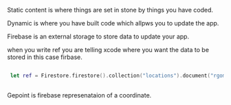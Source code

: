 Static content is where things are set in stone by things you have coded.

Dynamic is where you have built code which allpws you to update the app. 

Firebase is an external storage to store data to update your app. 

when you write ref you are telling xcode where you want the data to be stored in this case firbase. 

```swift

 let ref = Firestore.firestore().collection("locations").document("rgomez")
 
 ```
Gepoint is firebase represenataion of a coordinate. 

